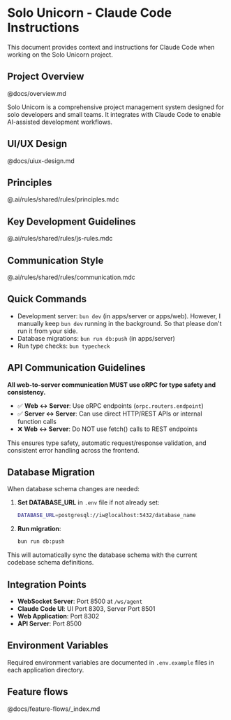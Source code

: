# Solo Unicorn - Claude Code Instructions

This document provides context and instructions for Claude Code when working on the Solo Unicorn project.

## Project Overview

@docs/overview.md

Solo Unicorn is a comprehensive project management system designed for solo developers and small teams. It integrates with Claude Code to enable AI-assisted development workflows.

## UI/UX Design

@docs/uiux-design.md

## Principles

@.ai/rules/shared/rules/principles.mdc

## Key Development Guidelines

@.ai/rules/shared/rules/js-rules.mdc

## Communication Style

@.ai/rules/shared/rules/communication.mdc

## Quick Commands

- Development server: `bun dev` (in apps/server or apps/web). However, I manually keep `bun dev` running in the background. So that please don't run it from your side.
- Database migrations: `bun run db:push` (in apps/server)
- Run type checks: `bun typecheck`

## API Communication Guidelines

**All web-to-server communication MUST use oRPC for type safety and consistency.**

- ✅ **Web ↔ Server**: Use oRPC endpoints (`orpc.routers.endpoint`)
- ✅ **Server ↔ Server**: Can use direct HTTP/REST APIs or internal function calls
- ❌ **Web ↔ Server**: Do NOT use fetch() calls to REST endpoints

This ensures type safety, automatic request/response validation, and consistent error handling across the frontend.

## Database Migration

When database schema changes are needed:

1. **Set DATABASE_URL** in `.env` file if not already set:
   ```bash
   DATABASE_URL=postgresql://iw@localhost:5432/database_name
   ```

2. **Run migration**:
   ```bash
   bun run db:push
   ```

This will automatically sync the database schema with the current codebase schema definitions.

## Integration Points

- **WebSocket Server**: Port 8500 at `/ws/agent`
- **Claude Code UI**: UI Port 8303, Server Port 8501
- **Web Application**: Port 8302
- **API Server**: Port 8500

## Environment Variables

Required environment variables are documented in `.env.example` files in each application directory.

## Feature flows

@docs/feature-flows/_index.md
